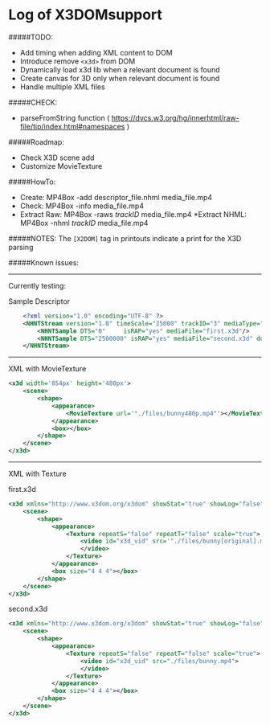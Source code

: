Log of X3DOMsupport
======

#####TODO:
* Add timing when adding XML content to DOM
* Introduce remove `<x3d>` from DOM
* Dynamically load x3d lib when a relevant document is found
* Create canvas for 3D only when relevant document is found
* Handle multiple XML files

#####CHECK:
* parseFromString function ( https://dvcs.w3.org/hg/innerhtml/raw-file/tip/index.html#namespaces )

#####Roadmap:
* Check X3D scene add
* Customize MovieTexture

#####HowTo:
* Create:
  MP4Box -add descriptor_file.nhml media_file.mp4
* Check:
  MP4Box -info media_file.mp4
* Extract Raw:
  MP4Box -raws $trackID$ media_file.mp4
*Extract NHML:
  MP4Box -nhml $trackID$ media_file.mp4

  
#####NOTES:
The `[X2DOM]` tag in printouts indicate a print for the X3D parsing

#####Known issues:

***
Currently testing:

Sample Descriptor
```XML
	<?xml version="1.0" encoding="UTF-8" ?>
	<NHNTStream version="1.0" timeScale="25000" trackID="3" mediaType="meta" mediaSubType="metx" text_encoding="utf-8" xml_namespace="http://www.web3d.org/specifications/x3d-namespace" xml_schema_location="http://www.web3d.org/specifications/x3d-3.0.xsd">
		<NHNTSample DTS="0"     isRAP="yes" mediaFile="first.x3d"/>
		<NHNTSample DTS="2500000" isRAP="yes" mediaFile="second.x3d" duration="100000"/>
	</NHNTStream>

```
***
XML with MovieTexture
```XML
<x3d width='854px' height='480px'>
	<scene>
		<shape>
			<appearance>
				<MovieTexture url='"./files/bunny480p.mp4"'></MovieTexture>
			</appearance>
			<box></box>
		</shape>
	</scene>
</x3d>
```

***
XML with Texture

first.x3d
```XML
<x3d xmlns="http://www.x3dom.org/x3dom" showStat="true" showLog="false" x="0px" y="0px" width='854px' height='480px'>
	<scene>
		<shape>
			<appearance>
				<Texture repeatS="false" repeatT="false" scale="true">
					<video id="x3d_vid" src='"./files/bunny[original].mp4"'>
					</video>
				</Texture>
			</appearance>
			<box size="4 4 4"></box>
		</shape>
	</scene>
</x3d>
```
second.x3d
```XML
<x3d xmlns="http://www.x3dom.org/x3dom" showStat="true" showLog="false" x="0px" y="0px" width='854px' height='480px'>
	<scene>
		<shape>
			<appearance>
				<Texture repeatS="false" repeatT="false" scale="true">
					<video id="x3d_vid" src="./files/bunny.mp4">
					</video>
				</Texture>
			</appearance>
			<box size="4 4 4"></box>
		</shape>
	</scene>
</x3d>
```
